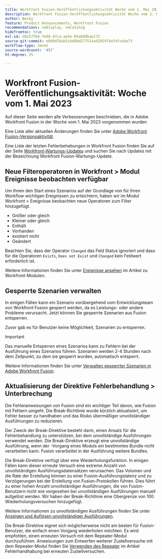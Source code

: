 ```yaml
---
title: Workfront Fusion-Veröffentlichungsaktivität Woche vom 1. Mai 2023
description: Workfront Fusion-Veröffentlichungsaktivität Woche vom 1. Mai 2023
author: Becky
feature: Product Announcements, Workfront Fusion
recommendations: noDisplay, noCatalog
hidefromtoc: true
exl-id: d8257f64-7e48-47ca-ae5e-05a899bae172
source-git-commit: e0d9d76ab2cbd8bd277514a4291974af4fceba73
workflow-type: tm+mt
source-wordcount: '457'
ht-degree: 2%

---
```


# Workfront Fusion-Veröffentlichungsaktivität: Woche vom 1. Mai 2023

Auf dieser Seite werden alle Verbesserungen beschrieben, die in Adobe Workfront Fusion in der Woche vom 1. Mai 2023 vorgenommen wurden

Eine Liste aller aktuellen Änderungen finden Sie unter [Adobe Workfront Fusion-Versionsaktivität](/help/workfront-fusion/fusion-product-releases/fusion-release-activity.md).

Eine Liste der letzten Fehlerbehebungen in Workfront Fusion finden Sie auf der Seite [Workfront-Wartungs-Updates](https://experienceleague.adobe.com/docs/workfront-known-issues/releases/current-updates.html?lang=de) und suchen Sie nach Updates mit der Bezeichnung Workfront Fusion-Wartungs-Update.

## Neue Filteroperatoren in Workfront > Modul Ereignisse beobachten verfügbar

Um Ihnen den Start eines Szenarios auf der Grundlage von für Ihren Workflow wichtigen Ereignissen zu erleichtern, haben wir im Modul Workfront > Ereignisse beobachten neue Operatoren zum Filter hinzugefügt.

* Größer oder gleich
* Kleiner oder gleich
* Enthält
* Vorhanden
* existiert nicht
* Geändert

Beachten Sie, dass der Operator `Changed` das Feld Status ignoriert und dass für die Operatoren `Exists`, `Does not Exist` und `Changed` kein Feldwert erforderlich ist.

Weitere Informationen finden Sie unter [Ereignisse ansehen](/help/workfront-fusion/references/apps-and-modules/adobe-connectors/workfront-modules.md#triggers) im Artikel zu Workfront-Modulen.

## Gesperrte Szenarien verwalten

In einigen Fällen kann ein Szenario vorübergehend vom Entwicklungsteam von Workfront Fusion gesperrt werden, da es Leistungs- oder andere Probleme verursacht. Jetzt können Sie gesperrte Szenarien aus Fusion entsperren.

Zuvor gab es für Benutzer keine Möglichkeit, Szenarien zu entsperren.

>[!IMPORTANT]
>
>Das manuelle Entsperren eines Szenarios kann zu Fehlern bei der Ausführung eines Szenarios führen. Szenarien werden 2-4 Stunden nach dem Zeitpunkt, zu dem sie gesperrt wurden, automatisch entsperrt.

Weitere Informationen finden Sie unter [Verwalten gesperrter Szenarien in Adobe Workfront Fusion](/help/workfront-fusion/manage-scenarios/view-manage-locked-scenario.md).

## Aktualisierung der Direktive Fehlerbehandlung > Unterbrechung

Die Fehleranweisungen von Fusion sind ein wichtiger Teil davon, wie Fusion mit Fehlern umgeht. Die Break-Richtlinie wurde kürzlich aktualisiert, um Fehler besser zu handhaben und das Risiko übermäßiger unvollständiger Ausführungen zu reduzieren.

Der Zweck der Break-Direktive besteht darin, einen Ansatz für die Fehlerbehandlung zu unterstützen, bei dem unvollständige Ausführungen verwendet werden. Die Break-Direktive erzeugt eine unvollständige Ausführung, wenn der -Vorgang eines Moduls ein bestimmtes Bundle nicht verarbeiten kann. Fusion verarbeitet in der Ausführung weitere Bundles.

Die Break-Direktive verfügt über eine Wiederholungsfunktion. In einigen Fällen kann dieser erneute Versuch eine extreme Anzahl von unvollständigen Ausführungsdatensätzen verursachen. Das Volumen und die Rate der Erstellung können zu einer Fusion-Ausführungslatenz und zu Verzögerungen bei der Erstellung von Fusion-Protokollen führen. Dies führt zu einer hohen Anzahl unvollständiger Ausführungen, die von Fusion-Benutzern nicht wie vorgesehen bei unvollständigen Ausführungen manuell aufgelöst werden. Wir haben der Break-Richtlinie eine Obergrenze von 100 Wiederholungsversuchen hinzugefügt.

Weitere Informationen zu unvollständigen Ausführungen finden Sie unter [Anzeigen und Auflösen unvollständiger Ausführungen](/help/workfront-fusion/manage-scenarios/view-and-resolve-incomplete-executions.md).

Die Break-Direktive eignet sich möglicherweise nicht am besten für Fusion-Benutzer, die einfach einen Vorgang wiederholen möchten. Es wird empfohlen, einen erneuten Versuch mit dem Repeater-Modul durchzuführen. Anweisungen zum Entwerfen weiterer Zustellversuche mit dem Repeater-Modul finden Sie [Verwenden des Repeater](/help/workfront-fusion/create-scenarios/config-error-handling/retry.md#use-the-repeater-module) im Artikel Fehlerhandhabung bei erneuten Zustellversuchen.
